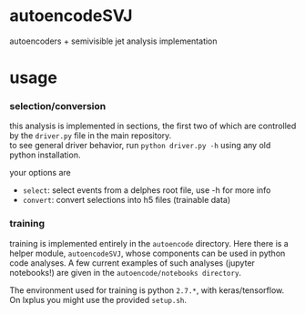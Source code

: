 # autoencodeSVJ

autoencoders + semivisible jet analysis implementation

# usage

### selection/conversion

this analysis is implemented in sections, the first two of which are controlled by the `driver.py` file in the main repository. <br>
to see general driver behavior, run `python driver.py -h` using any old python installation.

your options are 
 
 - `select`: select events from a delphes root file, use -h for more info
 - `convert`: convert selections into h5 files (trainable data)

### training

training is implemented entirely in the `autoencode` directory. Here there is a helper module, `autoencodeSVJ`, whose components can be used in python code analyses. A few current examples of such analyses (jupyter notebooks!) are given in the `autoencode/notebooks directory`. 

The environment used for training is python `2.7.*`, with keras/tensorflow. On lxplus you might use the provided `setup.sh`. 
